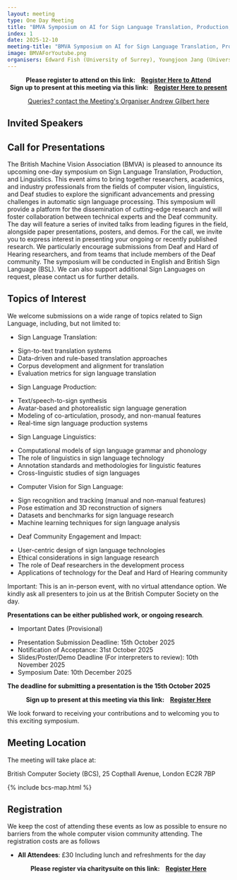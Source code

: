 ```yaml
---
layout: meeting
type: One Day Meeting
title: "BMVA Symposium on AI for Sign Language Translation, Production, and Linguistics (10th December 2025) "
index: 1
date: 2025-12-10
meeting-title: "BMVA Symposium on AI for Sign Language Translation, Production, and Linguistics"
image: BMVAForYoutube.png
organisers: Edward Fish (University of Surrey), Youngjoon Jang (University of Oxford, VGG), Özge Mercanoğlu Sincan (University of Surrey)
---
```


<div class="alert mt-3 alert-info" style="text-align:center;">
<span><strong>Please register to attend on this link: &nbsp;&nbsp;
<a class="btn btn-warning" role="button" href="https://bmva.charitysuite.com/events/pmvihyso">Register Here to Attend</a></strong></span>
</div>

<div class="alert mt-3 alert-info" style="text-align:center;">
<span><strong>Sign up to present at this meeting via this link: &nbsp;&nbsp;
<a class="btn btn-warning" role="button" href="https://bmva.charitysuite.com/forms/y3tedpnu">Register Here to present</a></strong></span>
</div>

<p style="text-align: center;">
<a class="btn btn-info" role="button" href="mailto:a.gilbert@surrey.ac.uk">Queries? contact the Meeting's Organiser Andrew Gilbert here</a></p>

## Invited Speakers


<!-- * Andrew Zisserman (Google Deepmind/Unviersity of Oxford) -->
<!--  * Chris Dyer (Google Gemini Sign Language) -->


## Call for Presentations

The British Machine Vision Association (BMVA) is pleased to announce its upcoming one-day symposium on Sign Language Translation, Production, and Linguistics. This event aims to bring together researchers, academics, and industry professionals from the fields of computer vision, linguistics, and Deaf studies to explore the significant advancements and pressing challenges in automatic sign language processing.
This symposium will provide a platform for the dissemination of cutting-edge research and will foster collaboration between technical experts and the Deaf community. The day will feature a series of invited talks from leading figures in the field, alongside paper presentations, posters, and demos.
For the call, we invite you to express interest in presenting your ongoing or recently published research. We particularly encourage submissions from Deaf and Hard of Hearing researchers, and from teams that include members of the Deaf community. The symposium will be conducted in English and British Sign Language (BSL). We can also support additional Sign Languages on request, please contact us for further details. 

## Topics of Interest
We welcome submissions on a wide range of topics related to Sign Language, including, but not limited to:
* Sign Language Translation:
- Sign-to-text translation systems
- Data-driven and rule-based translation approaches
- Corpus development and alignment for translation
- Evaluation metrics for sign language translation
* Sign Language Production:
- Text/speech-to-sign synthesis
- Avatar-based and photorealistic sign language generation
- Modeling of co-articulation, prosody, and non-manual features
- Real-time sign language production systems
* Sign Language Linguistics:
- Computational models of sign language grammar and phonology
- The role of linguistics in sign language technology
- Annotation standards and methodologies for linguistic features
- Cross-linguistic studies of sign languages
* Computer Vision for Sign Language:
- Sign recognition and tracking (manual and non-manual features)
- Pose estimation and 3D reconstruction of signers
- Datasets and benchmarks for sign language research
- Machine learning techniques for sign language analysis
* Deaf Community Engagement and Impact:
- User-centric design of sign language technologies
- Ethical considerations in sign language research
- The role of Deaf researchers in the development process
- Applications of technology for the Deaf and Hard of Hearing community

Important: This is an in-person event, with no virtual attendance option. We kindly ask all presenters to join us at the British Computer Society on the day.

**Presentations can be either published work, or ongoing research**. 

* Important Dates (Provisional)
- Presentation Submission Deadline: 15th October 2025
- Notification of Acceptance: 31st October 2025
- Slides/Poster/Demo Deadline (For interpreters to review): 10th November 2025
- Symposium Date: 10th December 2025

**The deadline for submitting a presentation is the 15th October 2025**

<div class="alert mt-3 alert-info" style="text-align:center;">
<span><strong>Sign up to present at this meeting via this link: &nbsp;&nbsp;
<a class="btn btn-warning" role="button" href="https://bmva.charitysuite.com/forms/y3tedpnu">Register Here</a></strong></span>
</div>

We look forward to receiving your contributions and to welcoming you to this exciting symposium.

## Meeting Location

The meeting will take place at:

British Computer Society (BCS), 25 Copthall Avenue, London EC2R 7BP

{% include bcs-map.html %}

## Registration

We keep the cost of attending these events as low as possible to ensure no barriers from the whole computer vision community attending. 
The registration costs are as follows 
- **All Attendees**:  £30
Including lunch and refreshments for the day


<div class="alert mt-3 alert-info" style="text-align:center;">
<span><strong>Please register via charitysuite on this link: &nbsp;&nbsp;
<a class="btn btn-warning" role="button" href="https://bmva.charitysuite.com/events/pmvihyso">Register Here</a></strong></span>
</div>




